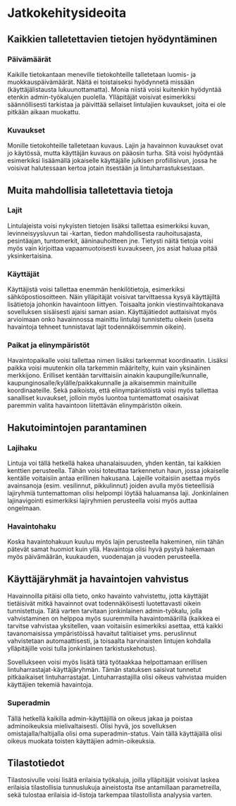 # Jatkokehitysideoita

## Kaikkien talletettavien tietojen hyödyntäminen

### Päivämäärät

Kaikille tietokantaan meneville tietokohteille talletetaan luomis- ja muokkauspäivämäärät. Näitä ei toistaiseksi hyödynnetä missään (käyttäjälistausta lukuunottamatta). Monia niistä voisi kuitenkin hyödyntää etenkin admin-työkalujen puolella. Ylläpitäjät voisivat esimerkiksi säännöllisesti tarkistaa ja päivittää sellaiset lintulajien kuvaukset, joita ei ole pitkään aikaan muokattu. 

### Kuvaukset

Monille tietokohteille talletetaan kuvaus. Lajin ja havainnon kuvaukset ovat jo käytössä, mutta käyttäjän kuvaus on pääosin turha. Sitä voisi hyödyntää esimerkiksi lisäämällä jokaiselle käyttäjälle julkisen profiilisivun, jossa he voisivat halutessaan kertoa jotain itsestään ja lintuharrastuksestaan. 

## Muita mahdollisia talletettavia tietoja

### Lajit

Lintulajeista voisi nykyisten tietojen lisäksi tallettaa esimerkiksi kuvan, levinneisyysluvun tai -kartan, tiedon mahdollisesta rauhoitusajasta, pesintäajan, tuntomerkit, ääninauhoitteen jne. Tietysti näitä tietoja voisi myös vain kirjoittaa vapaamuotoisesti kuvaukseen, jos asiat haluaa pitää yksinkertaisina.

### Käyttäjät

Käyttäjistä voisi tallettaa enemmän henkilötietoja, esimerkiksi sähköpostiosoitteen. Näin ylläpitäjät voisivat tarvittaessa kysyä käyttäjiltä lisätietoja johonkin havaintoon liittyen. Toisaalta jonkin viestinvaihtokanava sovelluksen sisäisesti ajaisi saman asian. Käyttäjätiedot auttaisivat myös arvioimaan onko havainnossa mainittu lintulaji tunnistettu oikein (useita havaintoja tehneet tunnistavat lajit todennäköisemmin oikein).

### Paikat ja elinympäristöt

Havaintopaikalle voisi tallettaa nimen lisäksi tarkemmat koordinaatin. Lisäksi paikka voisi muutenkin olla tarkemmin määritelty, kuin vain yksinäinen merkkijono. Erilliset kentään tarvittaisiin ainakin kaupungille/kunnalle, kaupunginosalle/kylälle/paikkakunnalle ja aikaisemmin mainituille koordinaateille. Sekä paikoista, että elinympäristöistä voisi myös tallettaa sanalliset kuvaukset, jolloin myös luontoa tuntemattomat osaisivat paremmin valita havaintoon liitettävän elinympäristön oikein. 

## Hakutoimintojen parantaminen

### Lajihaku

Lintuja voi tällä hetkellä hakea uhanalaisuuden, yhden kentän, tai kaikkien kenttien perusteella. Tähän voisi toteuttaa tarkennetun haun, jossa jokaiselle kentälle voitaisiin antaa erillinen hakusana. Lajeille voitaisiin asettaa myös avainsanoja (esim. vesilinnut, pikkulinnut) joiden avulla myös tieteellisiä lajiryhmiä tuntemattoman olisi helpompi löytää haluamansa laji. Jonkinlainen lajinavigointi esimerkiksi lajiryhmien perusteella voisi myös auttaa ongelmaan. 

### Havaintohaku

Koska havaintohakuun kuuluu myös lajin perusteella hakeminen, niin tähän pätevät samat huomiot kuin yllä. Havaintoja olisi hyvä pystyä hakemaan myös päivämäärän, kuukauden, vuodenajan ja vuoden perusteella. 

## Käyttäjäryhmät ja havaintojen vahvistus

Havainnoilla pitäisi olla tieto, onko havainto vahvistettu, jotta käyttäjät tietäisivät mitkä havainnot ovat todennäköisesti luotettavasti oikein tunnistettuja. Tätä varten tarvitaan jonkinlainen admin-työkalu, jolla vahvistaminen on helppoa myös suuremmilla havaintomäärillä (kaikkea ei tarvitse vahvistaa yksitellen, vaan voitaisiin esimerkiksi asettaa, että kaikki tavanomaisissa ympäristöissä havaitut talitiaiset yms. peruslinnut vahvistetaan automaattisesti, ja toisaalta harvinaisten lintujen kohdalla ylläpitäjille voisi tulla jonkinlainen tarkistuskehotus). 

Sovellukseen voisi myös lisätä tätä työtaakkaa helpottamaan erillisen lintuharrastajat-käyttäjäryhmän. Tämän statuksen saisivat tunnetut pitkäaikaiset lintuharrastajat. Lintuharrastajilla olisi oikeus vahvistaa muiden käyttäjien tekemiä havaintoja. 

### Superadmin

Tällä hetkellä kaikilla admin-käyttäjillä on oikeus jakaa ja poistaa adminoikeuksia mielivaltaisesti. Olisi hyvä, jos sovelluksen omistajalla/haltijalla olisi oma superadmin-status. Vain tällä käyttäjällä olisi oikeus muokata toisten käyttäjien admin-oikeuksia. 

## Tilastotiedot

Tilastosivulle voisi lisätä erilaisia työkaluja, joilla ylläpitäjät voisivat laskea erilaisia tilastollisia tunnuslukuja aineistosta itse antamillaan parametreilla, sekä tulostaa erilaisia id-listoja tarkempaa tilastollista analyysia varten. 





